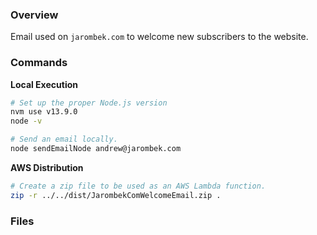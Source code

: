 ### Overview

Email used on `jarombek.com` to welcome new subscribers to the website.

### Commands

**Local Execution**

```bash
# Set up the proper Node.js version
nvm use v13.9.0
node -v

# Send an email locally.
node sendEmailNode andrew@jarombek.com
```

**AWS Distribution**

```bash
# Create a zip file to be used as an AWS Lambda function.
zip -r ../../dist/JarombekComWelcomeEmail.zip .
```

### Files
